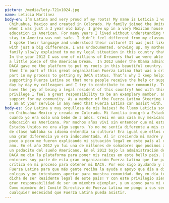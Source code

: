 ```yaml
---
picture: /media/lety-721x1024.jpg
name: Leticia Martínez
body-en: I’m Latina and very proud of my roots! My name is Leticia I was born in
  Chihuahua, Mexico and created in Colorado. My family joined the United States
  when I was just a 3 year old baby. I grew up in a very Mexican house but my
  education is American. For many years I lived without understanding that my
  stay in America was not safe. I didn’t feel different from my classmates since
  I spoke their language and understood their culture! It was just like them
  with just a big difference, I was undocumented. Growing up, my mother and
  family slowly explained to me my legal situation in this country that I love.
  In the year 2012 I was one of millions of Dreamers that we were able to reach
  a little piece of the American Dream.  In 2012 under the Obama administration,
  DACA gave me the platform to put my roots in this beautiful country. Since
  then I’m part of this great organization Fuerza Latina that was a critical
  part in my process to getting my DACA status. That’s why I keep helping and
  supporting Fuerza Latina so that more people receive the help or support that
  day by day my colleagues and I try to contribute to our community. Today I
  have the joy of being a legal resident of this country! And with this
  privilege I feel a great responsibility to be an exemplary member, and a
  support for my community. As a member of the Fuerza Latina Steering Committee
  I am at your service in any need that Fuerza Latina can assist with.
body-es: Soy Latina y muy orgullosa de mis Raises! Me llamo Leticia soy nacida
  en Chihuahua Mexico y creada en Colorado. Mi familia inmigró a Estados Unidos
  cuando yo era solo una bebe de 3 años. Cresi en una casa muy mexicana pero mi
  educación es Americana. Por muchos años viví sin entender que mi estancia es
  Estados Unidos no era algo seguro. Yo no me sentía diferente a mis compańeros
  de clase hablaba su idioma entendía su cultura! Era igual que ellos con solo
  una gran diferencia yo era indocumentada. Al ir creciendo mi madre y familia
  poco a poco me fueron explicando mi situación legal en este país al que yo
  amo. En el año 2012 yo fui una de millones de soñadores que pudimos alcanzar
  un pedacito del sueño Americano. En el 2012 bajo la administración de Obama,
  DACA me dio la plataforma para poner mis raíces en este bello país. Desde
  entonces soy parte de esta gran organización Fuerza Latina que fue parte
  crítica en mi proceso para obtener mi DACA. Por eso sigo ayudando y apoyando
  Fuerza Latina para que más gente reciba la ayuda o apoyo que día a día mis
  colegas y yo intentamos aportar para nuestra comunidad. Hoy en día tengo la
  dicha de ser Residente legal de este país! Y con este privilegio siento una
  gran responsabilidad de ser un miembro ejemplar, y un apoyo para mi comunidad.
  Como miembro del Comité Directivo de Fuerza Latina me pongo a sus servicio en
  cualquier necesidad que Fuerza Latina pueda asistir.
---
```

